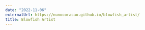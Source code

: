 ```yaml
---
date: "2022-11-06"
externalUrl: https://nunocoracao.github.io/blowfish_artist/
title: Blowfish Artist
---
```

